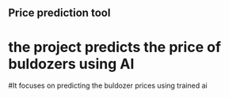 ## Price prediction tool

# the project predicts the price of buldozers using AI

#It focuses on predicting the buldozer prices using trained ai
